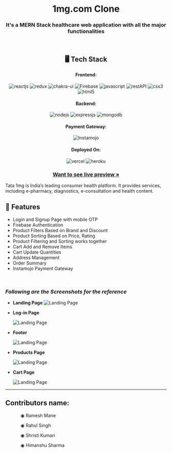 <h1 align="center">1mg.com Clone</h1>
<h3 align="center">It's a MERN Stack healthcare web application with all the major functionalities</h3>

<br/>

<h2 align="center">🖥️ Tech Stack</h2>

<h4 align="center">Frontend:</h4>
<p align="center">
  <img src="https://img.shields.io/badge/React-20232A?style=for-the-badge&logo=react&logoColor=61DAFB" alt="reactjs" />
  <img src="https://img.shields.io/badge/Redux-593D88?style=for-the-badge&logo=redux&logoColor=white" alt="redux" />
  <img src="https://img.shields.io/badge/Chakra%20UI-3bc7bd?style=for-the-badge&logo=chakraui&logoColor=white" alt="chakra-ui" />
  <img src="https://img.shields.io/badge/Firebase-20232A?style=for-the-badge&logo=firebase&logoColor=ffcd33" alt="Firebase" />
  <img src="https://img.shields.io/badge/JavaScript-323330?style=for-the-badge&logo=javascript&logoColor=F7DF1E" alt="javascript" />
  <img src="https://img.shields.io/badge/Rest_API-02303A?style=for-the-badge&logo=react-router&logoColor=white" alt="restAPI" />
  <img src="https://img.shields.io/badge/CSS3-1572B6?style=for-the-badge&logo=css3&logoColor=white" alt="css3" />
  <img src="https://img.shields.io/badge/HTML5-E34F26?style=for-the-badge&logo=html5&logoColor=white" alt="html5" />
</p>
<h4 align="center">Backend:</h4>

<p align="center">
  <img src="https://img.shields.io/badge/Node.js-339933?style=for-the-badge&logo=nodedotjs&logoColor=white" alt="nodejs" />
  <img src="https://img.shields.io/badge/Express.js-000000?style=for-the-badge&logo=express&logoColor=white" alt="expressjs" />
  <img src="https://img.shields.io/badge/MongoDB-4EA94B?style=for-the-badge&logo=mongodb&logoColor=white" alt="mongodb" />
</p>


<h4 align="center">Payment Gateway:</h4>

<p align="center">
  <img src="https://img.shields.io/badge/-Instamojo-blue" alt="Instamojo" />
</p>

<h4 align="center">Deployed On:</h4>

<p align="center">
  <img src="https://img.shields.io/badge/vercel-000000?style=for-the-badge&logo=vercel&logoColor=white" alt="vercel" />
  <img src="https://img.shields.io/badge/Heroku-430098?style=for-the-badge&logo=heroku&logoColor=white" alt="heroku" />
</p>

<h3 align="center"><a href="https://tata1mg-clone-nem201.vercel.app/"><strong>Want to see live preview »</strong></a></h3>

Tata 1mg is India’s leading consumer health platform. It provides services, including e-pharmacy, diagnostics, e-consultation and health content.
<br/>


## 🚀 Features
- Login and Signup Page with mobile OTP
- Firebase Authentication 
- Product Filters Based on Brand and Discount
- Product Sorting Based on Price, Rating
- Product Filtering and Sorting works together 
- Cart Add and Remove Items 
- Cart Update Quantities 
- Address Management
- Order Summary
- Instamojo Payment Gateway

<br />


### _Following are the Screenshots for the reference_

- **Landing Page**
  ![Landing Page](https://i.postimg.cc/vZDK5QHz/Screenshot-269.png)

- **Log-in Page**

  ![Landing Page](https://i.postimg.cc/pLxQKvQS/Screenshot-270.png)

- **Footer**

  ![Landing Page](https://i.postimg.cc/mktpfspj/Screenshot-268.png)


- **Products Page**

  ![Landing Page](https://i.postimg.cc/1zzyng83/Screenshot-271.png)

- **Cart Page**

  ![Landing Page](https://i.postimg.cc/ZK933Ryj/Screenshot-272.png)

---
<h2>Contributors name:</h2>
 <ul>
 <ol>◉ Ramesh Mane</ol>
 <ol>◉ Rahul Singh</ol>
 <ol>◉ Shristi Kumari</ol>
 <ol>◉ Himanshu Sharma</ol>
 </ul>
</div>
